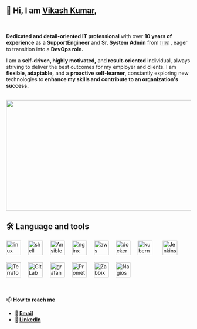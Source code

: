 

<br>

## 👋 Hi, I am [Vikash Kumar](https://www.linkedin.com/in/vikash-kumar-125678aa/), 

<br>


**Dedicated and detail-oriented IT professional** with over **10 years of experience** as a **SupportEngineer** and **Sr. System Admin** from [🇮🇳](https://en.wikipedia.org/wiki/India) , eager to transition into a **DevOps role.**

I am a **self-driven, highly motivated,** and **result-oriented** individual, always striving to deliver the best outcomes for my employer and clients. I am **flexible, adaptable,** and a **proactive self-learner**, constantly exploring new technologies to **enhance my skills and contribute to an organization's success.**
<br></br>
<div align="center">
<img src="https://liveimages.algoworks.com/new-algoworks/wp-content/uploads/2022/06/16052457/DevOps-Steps-1-min.gif" width="600" height="300" >
</div>

## 🛠 Language and tools

<div align="left">
  <img src="https://upload.wikimedia.org/wikipedia/commons/3/35/Tux.svg" height="40" alt="linux logo"  />
  <img width="12" />
  <img src="https://encrypted-tbn0.gstatic.com/images?q=tbn:ANd9GcQj62sisbPMYSHtLlU0m7P6HtS7B-WefYgdKWpbW_QHt-zfYPPwSMH9CChXt464pWFfYK8&usqp=CAU" height="40" alt="shell scripting logo"  />
  <img width="12" />
  <img src="https://media.licdn.com/dms/image/v2/C5612AQGXcW8H7u_QiA/article-cover_image-shrink_600_2000/article-cover_image-shrink_600_2000/0/1609242751927?e=2147483647&v=beta&t=Mwsm2OvVDqVXVFXaE2B22R9s78p1PVFAoaA7XDGW0FQ" height="40" alt="Ansible logo"  />
  <img width="12" />
  <img src="https://brandlogos.net/wp-content/uploads/2023/08/nginx-logo_brandlogos.net_9uzg3-512x202.png" height="40" alt="nginx logo"  />
  <img width="12" />
  <img src="https://cdn.worldvectorlogo.com/logos/amazon-web-services-1.svg" height="40" alt="aws logo"  />
  <img width="12" />
  <img src="https://cdn.jsdelivr.net/gh/devicons/devicon/icons/docker/docker-plain-wordmark.svg" height="40" alt="docker logo"  />
  <img width="12" />
  <img src="https://1000logos.net/wp-content/uploads/2022/07/Kubernetes-Logo.png" height="40" alt="kubernetes logo"  />
  <img width="20" />
  <img src="https://upload.wikimedia.org/wikipedia/commons/e/e3/Jenkins_logo_with_title.svg" height="40" alt="Jenkins logo"  />
  <img width="12" /><br></br>
  <img src="https://miro.medium.com/v2/resize:fit:782/1*JTWb-JQDkYrrYUgzUHfH_g.png" height="40" alt="Terraform logo"  />
  <img width="12" />
  <img src="https://encrypted-tbn0.gstatic.com/images?q=tbn:ANd9GcQYSjUGayPWYjwfHvRRiS9NOvPr5SHFz1x8JQ&s" height="40" alt="GitLab logo"  />
  <img width="12" />
  <img src="https://cdn.freelogovectors.net/wp-content/uploads/2018/07/grafana-logo.png" height="40" alt="grafana logo"  />
  <img width="12" />
  <img src="https://encrypted-tbn0.gstatic.com/images?q=tbn:ANd9GcQxsKIL70Jr7E-g1Ij5QlV36XAK1mQ9vQ4Hiw&s" height="40" alt="Prometheus logo"  /> 
  <img width="12" />
  <img src="https://upload.wikimedia.org/wikipedia/commons/thumb/6/6f/Zabbix_logo.svg/2500px-Zabbix_logo.svg.png" height="40" alt="Zabbix logo"  /> 
  <img width="12" />
  <img src="https://cdn.freelogovectors.net/wp-content/uploads/2018/11/nagios-logo.png" height="40" alt="Nagios logo"  /> 
  <img width="12" />
</div>
<dr></dr>
<br></br>

📫 **How to reach me** 

-  **📧 [Email](mailto:vikashkumar.redhat@gmail.com)**
-  **💼 [LinkedIn](https://www.linkedin.com/in/vikash-kumar-125678aa/)**


  
